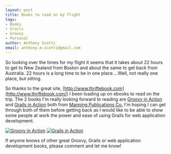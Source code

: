 ```yaml
--- 
layout: post
title: Books to read on my flight
tags: 
- Books
- Grails
- Groovy
- Personal
author: Anthony Scotti
email: anthony.m.scotti@gmail.com
---
```

So looking over the times for my flight it seems that it takes about 22 hours to get to New Zealand from Boston and about the same to get back from Australia. 22 hours is a long time to be in one place....Well, not really one place, but sitting.

So thanks to the great site, [http://www.thriftebook.com](http://www.thriftebook.com/) I been loading up on ebooks to read on the trip. The 2 books I'm really looking forward to reading are [Groovy in Action](http://www.manning.com/koenig) and [Grails in Action](http://www.manning.com/gsmith/) both from [Manning Publications Co.](http://www.manning.com/) I'm hoping I can get through both of them before getting back as I would like to be able to show some people at work the power and ease of using Grails for web application development.


[![Groovy in Action](http://www.manning.com/koenig/koenig_cover150.jpg)](http://www.manning.com/koenig/)
[![Grails in Action](http://www.manning.com/gsmith/gsmith_cover150.jpg)](http://www.manning.com/gsmith/)

If anyone knows of other great Groovy, Grails or web application development books, please comment and let me know!
